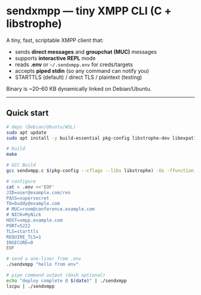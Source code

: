 # sendxmpp — tiny XMPP CLI (C + libstrophe)

A tiny, fast, scriptable XMPP client that:
- sends **direct messages** and **groupchat (MUC)** messages
- supports **interactive REPL** mode
- reads **.env** or `~/.sendxmpp.env` for creds/targets
- accepts **piped stdin** (so any command can notify you)
- STARTTLS (default) / direct TLS / plaintext (testing)

Binary is ~20–60 KB dynamically linked on Debian/Ubuntu.

---

## Quick start

```bash
# deps (Debian/Ubuntu/WSL)
sudo apt update
sudo apt install -y build-essential pkg-config libstrophe-dev libexpat1-dev libmbedtls-dev

# build
make

# GCC Build
gcc sendxmpp.c $(pkg-config --cflags --libs libstrophe) -Os -ffunction-sections -fdata-sections -Wl,--gc-sections -s -o sendxmpp

# configure
cat > .env <<'EOF'
JID=user@example.com/res
PASS=supersecret
TO=buddy@example.com
# MUC=room@conference.example.com
# NICK=MyNick
HOST=xmpp.example.com
PORT=5222
TLS=starttls
REQUIRE_TLS=1
INSECURE=0
EOF

# send a one-liner from .env
./sendxmpp "hello from env"

# pipe command output (dash optional)
echo "deploy complete @ $(date)" | ./sendxmpp
lscpu | ./sendxmpp
